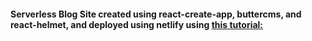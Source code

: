 #### Serverless Blog Site created using react-create-app, buttercms, and react-helmet, and deployed using netlify using [this tutorial:](https://thenewstack.io/build-serverless-seo-friendly-react-blog/)
